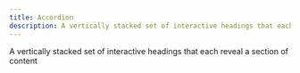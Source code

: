 ```yaml
---
title: Accordion
description: A vertically stacked set of interactive headings that each reveal a section of content
---
```


A vertically stacked set of interactive headings that each reveal a section of content
